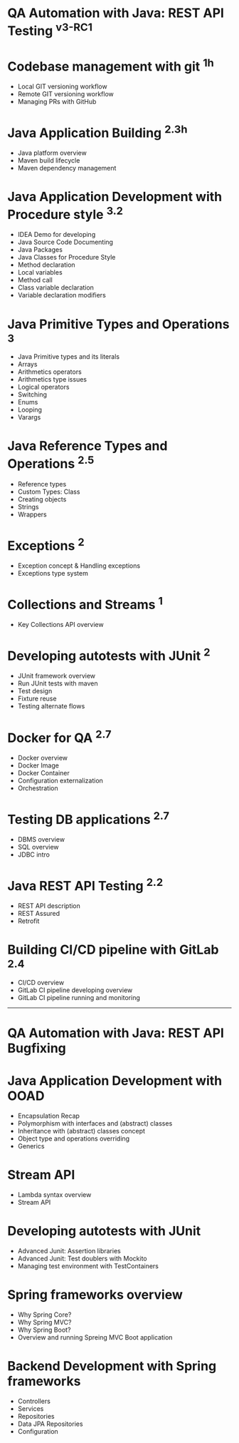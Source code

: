 QA Automation with Java: REST API Testing <sup>v3-RC1</sup>
=======================

# Codebase management with git <sup>1h<sup>
- Local GIT versioning workflow
- Remote GIT versioning workflow
- Managing PRs with GitHub

# Java Application Building <sup>2.3h<sup>
- Java platform overview
- Maven build lifecycle
- Maven dependency management

# Java Application Development with Procedure style <sup>3.2<sup>
- IDEA Demo for developing
- Java Source Code Documenting
- Java Packages
- Java Classes for Procedure Style
- Method declaration
- Local variables
- Method call
- Class variable declaration
- Variable declaration modifiers

# Java Primitive Types and Operations <sup>3<sup>
- Java Primitive types and its literals
- Arrays
- Arithmetics operators
- Arithmetics type issues
- Logical operators
- Switching
- Enums
- Looping
- Varargs

# Java Reference Types and Operations <sup>2.5<sup>
- Reference types
- Custom Types: Class
- Creating objects
- Strings
- Wrappers

# Exceptions <sup>2<sup>
- Exception concept & Handling exceptions
- Exceptions type system

# Collections and Streams <sup>1<sup>
- Key Collections API overview

# Developing autotests with JUnit <sup>2<sup>
- JUnit framework overview
- Run JUnit tests with maven
- Test design
- Fixture reuse
- Testing alternate flows

# Docker for QA <sup>2.7<sup>
- Docker overview
- Docker Image
- Docker Container
- Configuration externalization
- Orchestration

# Testing DB applications <sup>2.7<sup>
- DBMS overview
- SQL overview
- JDBC intro

# Java REST API Testing <sup>2.2<sup>
- REST API description
- REST Assured
- Retrofit

# Building CI/CD pipeline with GitLab <sup>2.4<sup>
- CI/CD overview
- GitLab CI pipeline developing overview
- GitLab CI pipeline running and monitoring

---

QA Automation with Java: REST API Bugfixing
=======================
# Java Application Development with OOAD
- Encapsulation Recap
- Polymorphism with interfaces and (abstract) classes
- Inheritance with (abstract) classes concept
- Object type and operations overriding
- Generics

# Stream API
- Lambda syntax overview
- Stream API

# Developing autotests with JUnit
- Advanced Junit: Assertion libraries
- Advanced Junit: Test doublers with Mockito
- Managing test environment with TestContainers

# Spring frameworks overview
- Why Spring Core?
- Why Spring MVC?
- Why Spring Boot?
- Overview and running Spreing MVC Boot application

# Backend Development with Spring frameworks
- Controllers
- Services
- Repositories
- Data JPA Repositories
- Configuration
